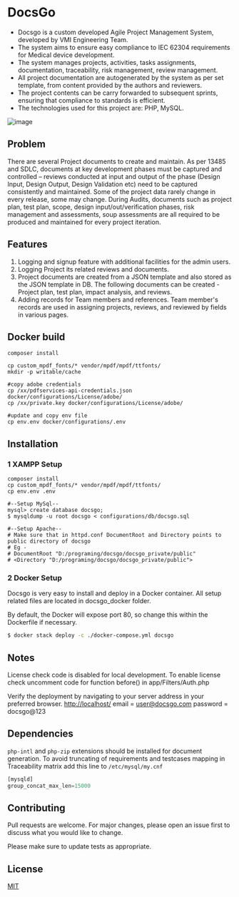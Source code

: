 # DocsGo

* Docsgo is a custom developed Agile Project Management System, developed by VMI Engineering Team.
* The system aims to ensure easy compliance to IEC 62304 requirements for Medical device development. 
* The system manages projects, activities, tasks assignments, documentation, traceability, risk management, review management.
* All project documentation are autogenerated by the system as per set template, from content provided by the authors and reviewers.
* The project contents can be carry forwarded to subsequent sprints, ensuring that compliance to standards is efficient.
* The technologies used for this project are: PHP, MySQL. 

![image](https://user-images.githubusercontent.com/27942487/95953177-1c7e2d80-0e17-11eb-93bb-254fb5729b6e.png)

## Problem
There are several Project documents to create and maintain. As per 13485 and SDLC, documents
at key development phases must be captured and controlled – reviews conducted at input and
output of the phase (Design Input, Design Output, Design Validation etc) need to be captured
consistently and maintained. Some of the project data rarely change in every release, some may
change. During Audits, documents such as project plan, test plan, scope, design
input/out/verification phases, risk management and assessments, soup assessments are all
required to be produced and maintained for every project iteration.

## Features
1. Logging and signup feature with additional facilities for the admin
users.
1. Logging Project its related reviews and documents.
1. Project documents are created from a JSON template and also stored as
the JSON template in DB. The following documents can be created -
Project plan, test plan, impact analysis, and reviews.
1. Adding records for Team members and references. Team member's records
are used in assigning projects, reviews, and reviewed by fields in
various pages.


## Docker build
```
composer install

cp custom_mpdf_fonts/* vendor/mpdf/mpdf/ttfonts/
mkdir -p writable/cache

#copy adobe credentials
cp /xx/pdfservices-api-credentials.json docker/configurations/License/adobe/
cp /xx/private.key docker/configurations/License/adobe/

#update and copy env file
cp env.env docker/configurations/.env

```
## Installation

### 1 XAMPP Setup
```
composer install
cp custom_mpdf_fonts/* vendor/mpdf/mpdf/ttfonts/
cp env.env .env

#--Setup MySql--
mysql> create database docsgo;
$ mysqldump -u root docsgo < configurations/db/docsgo.sql

#--Setup Apache--
# Make sure that in httpd.conf DocumentRoot and Directory points to public directory of docsgo
# Eg -
# DocumentRoot "D:/programing/docsgo/docsgo_private/public"
# <Directory "D:/programing/docsgo/docsgo_private/public">
```

### 2 Docker Setup
Docsgo is very easy to install and deploy in a Docker container. All setup related files are located in docsgo_docker folder.

By default, the Docker will expose port 80, so change this within the Dockerfile if necessary. 

```sh
$ docker stack deploy -c ./docker-compose.yml docsgo
```

## Notes
License check code is disabled for local development. To enable license check uncomment code for function 
before() in app/Filters/Auth.php

Verify the deployment by navigating to your server address in your preferred browser.
[http://localhost/](http://localhost)
email = user@docsgo.com
password = docsgo@123

## Dependencies
`php-intl` and `php-zip` extensions should be installed for document generation.
To avoid truncating of requirements and testcases mapping in Traceability matrix add this line to `/etc/mysql/my.cnf`
```sql
[mysqld]
group_concat_max_len=15000
```

## Contributing
Pull requests are welcome. For major changes, please open an issue first to discuss what you would like to change.

Please make sure to update tests as appropriate.

## License
[MIT](https://choosealicense.com/licenses/mit/)